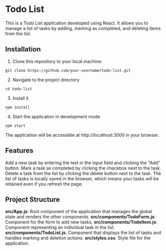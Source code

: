 # Todo List

This is a Todo List application developed using React. It allows you to manage a list of tasks by adding, marking as completed, and deleting items from the list.

## Installation

1. Clone this repository to your local machine:

```git
git clone https://github.com/your-username/todo-list.git
```

2. Navigate to the project directory

```git
cd todo-list
```

3. Install it

```git
npm install
```

4. Start the application in development mode

```git
npm start
```

The application will be accessible at http://localhost:3000 in your browser.

## Features

Add a new task by entering the text in the input field and clicking the "Add" button.
Mark a task as completed by clicking the checkbox next to the task.
Delete a task from the list by clicking the delete button next to the task.
The list of tasks is locally saved in the browser, which means your tasks will be retained even if you refresh the page.

## Project Structure

**src/App.js**: Root component of the application that manages the global state and renders the other components.
**src/components/TodoForm.js**: Component for the form to add new tasks.
**src/components/TodoItem.js**: Component representing an individual task in the list.
**src/components/TodoList.js**: Component that displays the list of tasks and handles marking and deletion actions.
**src/styles.css**: Style file for the application.
